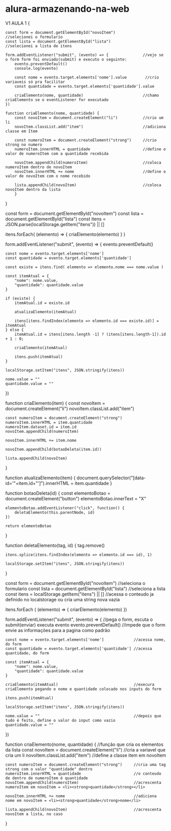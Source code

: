 # alura-armazenando-na-web


V1 AULA 1 {

    const form = document.getElementById("novoItem")            //selecionei o formulario
    const lista = document.getElementById("lista")              //selecionei a lista de itens

    form.addEventListener("submit", (evento) => {               //vejo se o form form foi enviado(submit) e executo o seguinte:
        evento.preventDefault()
        console.log(evento)

        const nome = evento.target.elements['nome'].value        //crio variaveis só pra facilitar
        const quantidade = evento.target.elements['quantidade'].value

        criaElemento(nome, quantidade)                          //chamo criaElemento se o eventListener for executado
    })

    function criaElemento(nome, quantidade) {
        const novoItem = document.createElement("li")           //crio um li
        novoItem.classList.add("item")                          //adiciona classe em Item

        const numeroItem = document.createElement("strong")     //crio strong no numero
        numeroItem.innerHTML = quantidade                       //define o valor de numeroItem com a quantidade recebida

        novoItem.appendChild(numeroItem)                        //coloca numeroItem dentro de novoItem
        novoItem.innerHTML += nome                              //define o valor de novoItem com o nome recebido

        lista.appendChild(novoItem)                             //coloca novoItem dentro da lista
        }

}




























const form = document.getElementById("novoItem")
const lista = document.getElementById("lista")
const itens = JSON.parse(localStorage.getItem("itens")) || []

itens.forEach( (elemento) => {
    criaElemento(elemento)
} )

form.addEventListener("submit", (evento) => {
    evento.preventDefault()

    const nome = evento.target.elements['nome']
    const quantidade = evento.target.elements['quantidade']

    const existe = itens.find( elemento => elemento.nome === nome.value )

    const itemAtual = {
        "nome": nome.value,
        "quantidade": quantidade.value
    }

    if (existe) {
        itemAtual.id = existe.id
        
        atualizaElemento(itemAtual)

        itens[itens.findIndex(elemento => elemento.id === existe.id)] = itemAtual
    } else {
        itemAtual.id = itens[itens.length -1] ? (itens[itens.length-1]).id + 1 : 0;

        criaElemento(itemAtual)

        itens.push(itemAtual)
    }

    localStorage.setItem("itens", JSON.stringify(itens))

    nome.value = ""
    quantidade.value = ""
})

function criaElemento(item) {
    const novoItem = document.createElement("li")
    novoItem.classList.add("item")

    const numeroItem = document.createElement("strong")
    numeroItem.innerHTML = item.quantidade
    numeroItem.dataset.id = item.id
    novoItem.appendChild(numeroItem)
    
    novoItem.innerHTML += item.nome

    novoItem.appendChild(botaoDeleta(item.id))

    lista.appendChild(novoItem)
}

function atualizaElemento(item) {
    document.querySelector("[data-id='"+item.id+"']").innerHTML = item.quantidade
}

function botaoDeleta(id) {
    const elementoBotao = document.createElement("button")
    elementoBotao.innerText = "X"

    elementoBotao.addEventListener("click", function() {
        deletaElemento(this.parentNode, id)
    })

    return elementoBotao
}

function deletaElemento(tag, id) {
    tag.remove()

    itens.splice(itens.findIndex(elemento => elemento.id === id), 1)

    localStorage.setItem("itens", JSON.stringify(itens))
}



















const form = document.getElementById("novoItem")            //seleciona o formulario
const lista = document.getElementById("lista")              //seleciona a lista
const itens = localStorage.getItem("itens") ||  []          //acessa o conteudo ja definido no localstorage ou cria uma string nova vazia

itens.forEach ( (elemento) => {
    criarElemento(elemento)
})

form.addEventListener("submit", (evento) => {               //pega o form, escuta o submit(enviar) executa evento
    evento.preventDefault()                                 //impede que o form envie as informações para a pagina como padrão

    const nome = evento.target.elements['nome']             //acessa nome, do form
    const quantidade = evento.target.elements['quantidade'] //acessa quantidade, do form

    const itemAtual = {
        "nome": nome.value,
        "quantidade": quantidade.value
    }

    criaElemento(itemAtual)                                 //execura criaElemento pegando o nome e quantidade colocado nos inputs do form

    itens.push(itemAtual)

    localStorage.setItem("itens", JSON.stringify(itens))

    nome.value = ""                                         //depois que tudo é feito, define o valor do input como vazio
    quantidade.value = ""
})


function criaElemento(nome, quantidade) {                   //função que cria os elementos da lista
    const novoItem = document.createElement("li")           //cria a variavel que cria um li
    novoItem.classList.add("item")                          //define a classe item em novoItem

    const numeroItem = document.createElement("strong")     //cria uma tag strong com o valor "quantidade" dentro
    numeroItem.innerHTML = quantidade                       //o conteudo de dentro de numeroItem é quantidade
    novoItem.appendChild(numeroItem)                        //acrescenta numeroItem em novoItem = <li><strong>quantidade</strong></li>         

    novoItem.innerHTML += nome                              //adiciona nome em novoItem = <li><strong>quantidade</strong>nome</li> 

    lista.appendChild(novoItem)                             //acrescenta novoItem a lista, no caso
}